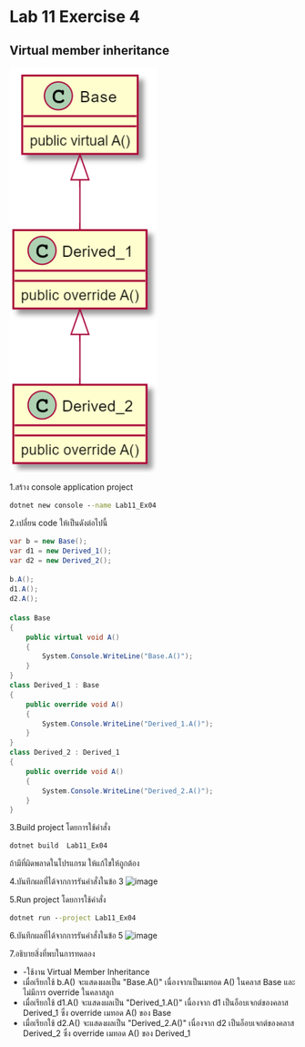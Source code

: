 # Lab 11 Exercise 4

## Virtual member inheritance
![alt text](./Pictures/image01.png)

1.สร้าง console application project

```cmd
dotnet new console --name Lab11_Ex04
```

2.เปลี่ยน code ให้เป็นดังต่อไปนี้

```cs
var b = new Base();
var d1 = new Derived_1();
var d2 = new Derived_2();

b.A();
d1.A();
d2.A();

class Base
{
    public virtual void A()
    {
        System.Console.WriteLine("Base.A()");
    }
}
class Derived_1 : Base
{
    public override void A()
    {
        System.Console.WriteLine("Derived_1.A()");
    }
}
class Derived_2 : Derived_1
{
    public override void A()
    {
        System.Console.WriteLine("Derived_2.A()");
    }
}
```

3.Build project โดยการใช้คำสั่ง

```cmd
dotnet build  Lab11_Ex04
```

ถ้ามีที่ผิดพลาดในโปรแกรม ให้แก้ไขให้ถูกต้อง

4.บันทึกผลที่ได้จากการรันคำสั่งในข้อ 3
![image](https://github.com/65030121natthamon/03376836-OOP-2566-Lab-11/assets/144195611/55aaaedc-8ffe-48f7-85bc-dba7f21b8fa9)

5.Run project โดยการใช้คำสั่ง

```cmd
dotnet run --project Lab11_Ex04
```

6.บันทึกผลที่ได้จากการรันคำสั่งในข้อ 5
![image](https://github.com/65030121natthamon/03376836-OOP-2566-Lab-11/assets/144195611/f6eb5ab9-5f50-4a21-954e-492349cff353)

7.อธิบายสิ่งที่พบในการทดลอง
- -ใช้งาน Virtual Member Inheritance 
- เมื่อเรียกใช้ b.A() จะแสดงผลเป็น "Base.A()" เนื่องจากเป็นเมทอด A() ในคลาส Base และไม่มีการ override ในคลาสลูก
- เมื่อเรียกใช้ d1.A() จะแสดงผลเป็น "Derived_1.A()" เนื่องจาก d1 เป็นอ็อบเจกต์ของคลาส Derived_1 ซึ่ง override เมทอด A() ของ Base
- เมื่อเรียกใช้ d2.A() จะแสดงผลเป็น "Derived_2.A()" เนื่องจาก d2 เป็นอ็อบเจกต์ของคลาส Derived_2 ซึ่ง override เมทอด A() ของ Derived_1
